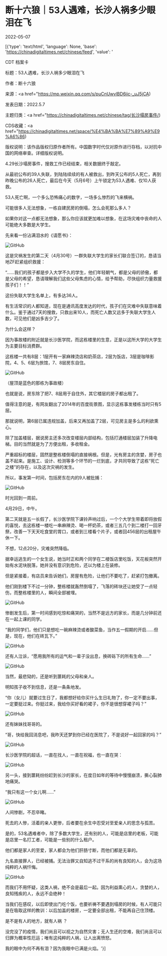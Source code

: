 # 断十六狼｜53人遇难，长沙人祸多少眼泪在飞

2022-05-07

[{'type': 'text/html', 'language': None, 'base': 'https://chinadigitaltimes.net/chinese/feed', 'value': '

CDT 档案卡

标题：53人遇难，长沙人祸多少眼泪在飞

作者：断十六狼

来源：<a href="https://mp.weixin.qq.com/s/puCnUwvlBD6iic-_uJ5jCA)

发表日期：2022.5.7

主题归类：<a href="https://chinadigitaltimes.net/chinese/tag/长沙塌房事件/)

CDS收藏：<a href="https://chinadigitaltimes.net/space/%E4%BA%BA%E7%89%A9%E9%A6%86)

版权说明：该作品版权归原作者所有。中国数字时代仅对原作进行存档，以对抗中国的网络审查。详细版权说明。





4.29长沙塌房事件，搜救工作已经结束，相关数据终于敲定。

从最初公布的39人失联，到陆陆续续的有人被救出，到昨天公布的5人死亡，再到昨晚公布的26人死亡，最后在今天（5月6号）上午锁定为53人遇难、仅10人获救。

53人死亡啊，一个多么恐怖痛心的数字，一场多么惨烈的飞来横祸。

可能很多人无法想象，一栋自建民房的倒塌，怎么会死那么多人？

如果你对这一点都无法想象，那么你应该就更加难以想象，在这场灾难中丧命的人可能绝大多数是大学生。

先来看一份沾满泪水的《请愿书》：

![GitHub](https://chinadigitaltimes.net/chinese/files/2022/05/post-680891-6276647f186fc.)

这是灾祸发生的第二天（4月30号）一群失联大学生的家长们联合签订的，恳请当地ZF赶紧组织救援：

“……我们的孩子都是步入大学不久的学生，他们年轻朝气，都是父母的骄傲，都是父母的希望，恳请理解我们这些父母焦虑的心情，给予帮助，尽快组织力量救援孩子们！！”

这份失联大学生名单上，有多达36人。

有生活常识的人都知道，现在是通讯高度发达的时代，孩子们在灾难中失联意味着什么。鉴于通过7天的搜救，只救出来10人，而死亡人数又远多于失联大学生人数，可见他们是凶多吉少了。

为什么会这样？

因为事故楼的附近就是长沙医学院，而这栋楼里的生意，正是以这所大学的大学生为主要目标消费群。

这栋楼一共有8层：1层开有一家麻辣烫店和奶茶店，2层为饭店，3层是咖啡影院，4、5、6层为旅馆，7、8层房东自住。

![GitHub](https://chinadigitaltimes.net/chinese/files/2022/05/image-1651926117329.png)

（屋顶是蓝色的那栋为事故楼）

也就是说，房东除了把7、8层用于自住外，其它楼层的房子都出租了。

值得注意的是，有网友翻出了2014年的百度街景图，显示这栋事发楼栋当时只有5层。

那就说明，第6层已属违规加盖，后来又再加盖了2层，可见房主是多么的利欲熏心。

除了加盖楼层，据说房主还多次改变楼层内部结构，包括打通楼层加装了升降电梯。目的当然就是为了方便出租，多收租金。

严重超标的楼层，固然是整栋楼倒塌的直接祸根。但是，光有房主的贪婪，房子也盖不起来。是施工、设计、检测等多个环节的一烂到底，才共同导致了这栋“死亡之楼”的存在，以及这次灾祸的发生。

所以，事发第一时间，包括房东在内的9人被批捕：

![GitHub](https://chinadigitaltimes.net/chinese/files/2022/05/post-680891-6276647f1fdc3.)

时光回到一周前。

4月29日，中午。

第二天就是五一长假了，长沙医学院下课铃声响过后，一个个大学生带着即将放假的喜悦，去这栋楼一楼吃一串麻辣烫、喝一杯奶茶，或者三五几个到二楼打一回牙祭，改善一下天天吃食堂的胃口，或者到三楼看个片子，或者回456层的出租屋午休一下。

不想，12点20分，灾难突然降临。

据幸运逃生的一个女生说，她当时正和两个同学在二楼饭店里吃饭，天花板突然开始有水泥块脱落，她并没有意识到危险，还以为楼上在装修。

但是紧接着，有店员来告诉她们，房屋有危险，让他们不要吃了，赶紧打包撤离。

他们刚到楼下不过一分钟，整栋楼就轰然倒塌了，飞落的砖块还让她受了一点轻伤，而整栋楼里的人，瞬间全部被埋。

![GitHub](https://chinadigitaltimes.net/chinese/files/2022/05/post-680891-6276647f29ed2.)

惨剧发生后，第一时间感到吃惊和痛哭的，当然不是远方的家长，而是几分钟前还在一起上课的同学。

“我的同学们，他们只是想吃一碗麻辣烫或者酸菜鱼，当作五一假期的开启……但是，现在，他们在砖瓦下。”

![GitHub](https://chinadigitaltimes.net/chinese/files/2022/05/post-680891-6276647f320c1.)

还有人泣诉，“愿用我所有的运气和一辈子没出息，换砖砾下的所有生命……”

![GitHub](https://chinadigitaltimes.net/chinese/files/2022/05/post-680891-6276647f39485.)

当然，最悲恸的，还是听到噩耗的父母和亲人。

明知孩子收不到信息，还是一条条地发。

“你（女儿）就要过生日了，我都想好给你买什么生日礼物了，你一定不要出事，一定要挺过来。你挺过来，我给你买好看的裙子，你不是很想穿裙子吗？”

![GitHub](https://chinadigitaltimes.net/chinese/files/2022/05/post-680891-6276647f43773.)

还有妹妹找哥哥的。

“哥，快给我回消息吧，我昨天还梦到你已经在医院了，不是说好一起回家的吗？”

![GitHub](https://chinadigitaltimes.net/chinese/files/2022/05/post-680891-6276647f4afc9.)

长沙医学院的超话，一直在找人，一直在祝福，也一直在哭：

![GitHub](https://chinadigitaltimes.net/chinese/files/2022/05/post-680891-6276647f5f874.png)

另一头，接到噩耗纷纷赶到长沙的家长，在度日如年的等待中慢慢崩溃，撕心裂肺地痛哭。

“我只有这一个女儿啊……”

![GitHub](https://chinadigitaltimes.net/chinese/files/2022/05/post-680891-6276647f67668.)

人间惨剧，不忍卒睹。

死去的人惨，活着的亲人更惨，后者要在余生中忍受对至爱亲人的思念与孤苦。

是的，53名遇难者中，除了多数大学生，还有别的人，可能是店里的老板，可能是店里一名打工者，可能是一些别的什么租户。

他们都是家人的至爱，家人都会为他们肝肠寸断，而他们都是无辜的。

九名直接罪人，已经被捕。无法治罪又自知逃不过干系的尚有良知的人，会为这场纯粹的人祸忏悔。

![GitHub](https://chinadigitaltimes.net/chinese/files/2022/05/post-680891-6276647f7237c.)

而我们不用怀疑，这类人祸，绝不会是最后一起。因为利益熏心的人，贪婪的人，良知残疾的人，永远不会绝种！

当我们在感叹，以后即使出门吃个饭，也要祈祷不要遇到塌房的时候，有人可能只是在吸取这样的教训：以后加盖的楼房，一定要全部出租，不能再自己住顶楼。

是不是有人的地方，就有人祸 ？

没完没了的疫情，我们尚且可以视之为自然灾害；无人生还的空难，我们尚且可以归罪为概率性厄运；唯有这纯粹的人祸，让人出离愤怒。

我的眼中为何不再有泪？因为我眼中已满是火焰。'}]